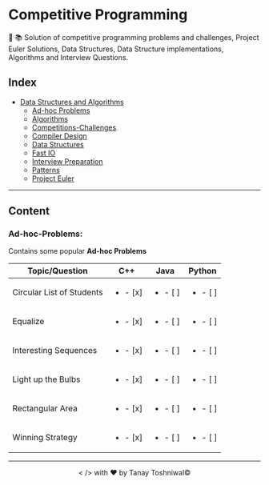 # Competitive Programming
:pushpin: :books: Solution of competitive programming problems and challenges, Project Euler Solutions, Data Structures, Data Structure implementations, Algorithms and Interview Questions.

## Index
+ [Data Structures and Algorithms](#Data-Structures-and-Algorithms)
    + [Ad-hoc Problems](#Ad-hoc-Problems)
    + [Algorithms](#Algorithms)
    + [Competitions-Challenges](#Competitions-Challenges)
    + [Compiler Design](#Compiler-Design)
    + [Data Structures](#Data-Structures)
    + [Fast IO](#Fast-IO)
    + [Interview Preparation](#Interview-Preparation)
    + [Patterns](#Patterns)
    + [Project Euler](#Project-Euler)
------------------------------------------------------------------------------
## Content

### Ad-hoc-Problems:

Contains some popular **Ad-hoc Problems**

|   Topic/Question  |   C++ |   Java    |   Python  |
|---------|:---------:|:---------:|:---------:|
|   Circular List of Students   |   <ul><li>- [x] </li></ul> |  <ul><li>- [ ] </li></ul>  |  <ul><li>- [ ] </li></ul>  |
|   Equalize|   <ul><li>- [x] </li></ul> |  <ul><li>- [ ] </li></ul>  |  <ul><li>- [ ] </li></ul>  |
|   Interesting Sequences|   <ul><li>- [x] </li></ul> |  <ul><li>- [ ] </li></ul>  |  <ul><li>- [ ] </li></ul>  |
|   Light up the Bulbs|   <ul><li>- [x] </li></ul> |  <ul><li>- [ ] </li></ul>  |  <ul><li>- [ ] </li></ul>  |
|   Rectangular Area|   <ul><li>- [x] </li></ul> |  <ul><li>- [ ] </li></ul>  |  <ul><li>- [ ] </li></ul>  |
|   Winning Strategy|   <ul><li>- [x] </li></ul> |  <ul><li>- [ ] </li></ul>  |  <ul><li>- [ ] </li></ul>  |
------------------------------------------------------------------------------
<p align="center">< /> with &hearts; by Tanay Toshniwal&copy;</p>
